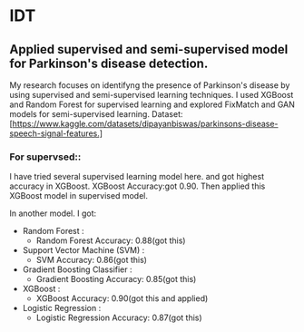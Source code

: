 # IDT


## Applied supervised and semi-supervised model for Parkinson's disease detection.
My research focuses on identifyng the presence of Parkinson's disease by using supervised and semi-supervised learning techniques. I used XGBoost and Random Forest for supervised learning and explored FixMatch and GAN models for semi-supervised learning. Dataset: [https://www.kaggle.com/datasets/dipayanbiswas/parkinsons-disease-speech-signal-features.]

### For supervsed::
I have tried several supervised learning model here. and got highest accuracy in XGBoost. XGBoost Accuracy:got 0.90. Then applied this XGBoost model in supervised model.

In another model. I got:
- Random Forest :
  - Random Forest Accuracy: 0.88(got this)
- Support Vector Machine (SVM) :
  - SVM Accuracy: 0.86(got this)
- Gradient Boosting Classifier :
  - Gradient Boosting Accuracy: 0.85(got this)
- XGBoost :
  - XGBoost Accuracy: 0.90(got this and applied)
- Logistic Regression :
  - Logistic Regression Accuracy: 0.87(got this)
